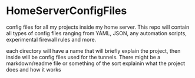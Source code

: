 # HomeServerConfigFiles
config files for all my projects inside my home server. This repo will contain all types of config files ranging from YAML, JSON, any automation scripts, experimental firewall rules and more. 

each directory will have a name that will briefly explain the project, then inside will be config files used for the tunnels. There might be a markdown/readme file or something of the sort explainin 
what the project does and how it works

